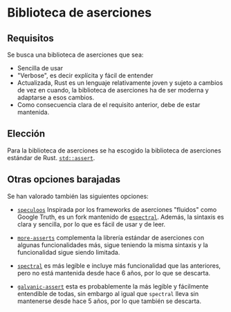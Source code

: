 # Biblioteca de aserciones

## Requisitos

Se busca una biblioteca de aserciones que sea:
- Sencilla de usar
- "Verbose", es decir explícita y fácil de entender
- Actualizada, Rust es un lenguaje relativamente joven y sujeto a cambios de
vez en cuando, la biblioteca de aserciones ha de ser moderna y adaptarse a
esos cambios.
- Como consecuencia clara de el requisito anterior, debe de estar mantenida.

## Elección

Para la biblioteca de aserciones se ha escogido la biblioteca de aserciones
estándar de Rust.
[`std::assert`](https://doc.rust-lang.org/std/macro.assert.html).


## Otras opciones barajadas

Se han valorado también las siguientes opciones:

- [`speculoos`](https://github.com/oknozor/speculoos)
Inspirada por los frameworks de aserciones "fluidos" como Google Truth,
es un fork mantenido de [`espectral`](https://github.com/cfrancia/spectral).
Además, la sintaxis es clara y sencilla, por lo que es fácil de usar y de leer.


- [`more-asserts`](https://docs.rs/more-asserts/latest/more_asserts/)
complementa la librería estándar de aserciones con algunas funcionalidades más,
sigue teniendo la misma sintaxis y la funcionalidad sigue siendo limitada.

- [`spectral`](https://github.com/cfrancia/spectral) es más legible e incluye
más funcionalidad que las anteriores, pero no está mantenida desde hace 6
años, por lo que se descarta.

- [`galvanic-assert`](https://github.com/mindsbackyard/galvanic-assert) esta
es probablemente la más legible y fácilmente entendible de todas, sin embargo
al igual que `spectral` lleva sin mantenerse desde hace 5 años, por lo que
también se descarta.
